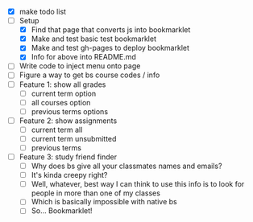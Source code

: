 

- [x] make todo list
- [ ] Setup
  - [x] Find that page that converts js into bookmarklet
  - [x] Make and test basic test bookmarklet
  - [x] Make and test gh-pages to deploy bookmarklet
  - [x] Info for above into README.md
- [ ] Write code to inject menu onto page
- [ ] Figure a way to get bs course codes / info
- [ ] Feature 1: show all grades
  - [ ] current term option
  - [ ] all courses option
  - [ ] previous terms options
- [ ] Feature 2: show assignments
  - [ ] current term all
  - [ ] current term unsubmitted
  - [ ] previous terms
- [ ] Feature 3: study friend finder
  - [ ] Why does bs give all your classmates names and emails?
  - [ ] It's kinda creepy right?
  - [ ] Well, whatever, best way I can think to use this info is to look for people in more than one of my classes
  - [ ] Which is basically impossible with native bs
  - [ ] So... Bookmarklet!
